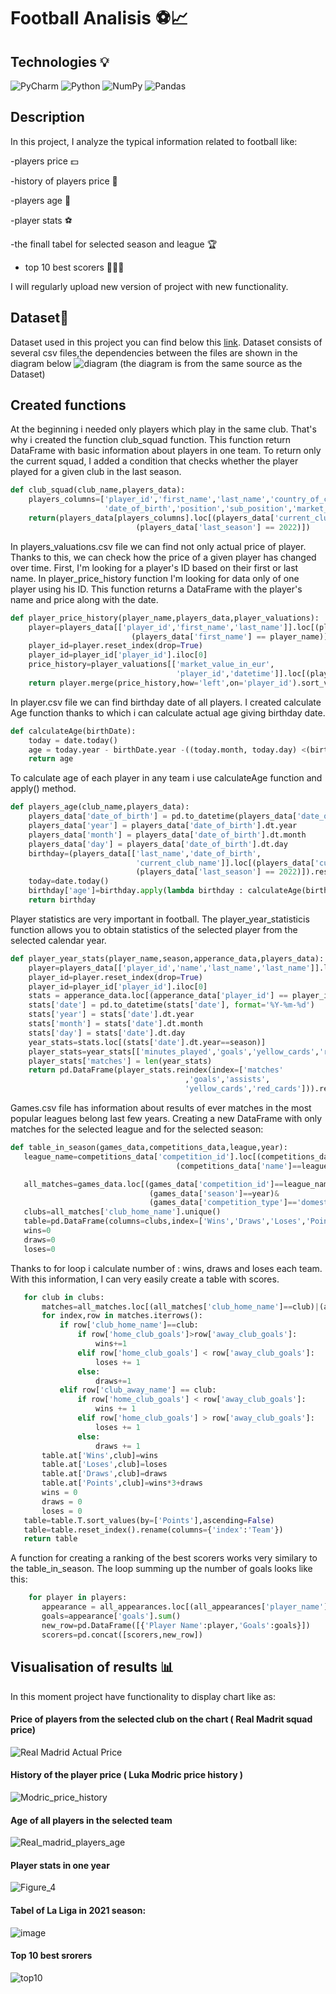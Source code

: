 # Football Analisis ⚽📈 
## Technologies 💡
![PyCharm](https://img.shields.io/badge/pycharm-143?style=for-the-badge&logo=pycharm&logoColor=black&color=black&labelColor=green)
![Python](https://img.shields.io/badge/python-3670A0?style=for-the-badge&logo=python&logoColor=ffdd54)
![NumPy](https://img.shields.io/badge/numpy-%23013243.svg?style=for-the-badge&logo=numpy&logoColor=white)
![Pandas](https://img.shields.io/badge/pandas-%23150458.svg?style=for-the-badge&logo=pandas&logoColor=white)
## Description 
In this project, I analyze the typical information related to football like:

-players price 💵

-history of players price 📆

-players age 👶

-player stats ⚽

-the finall tabel for selected season and league 🏆

- top 10 best scorers 🥇🥈🥉

I will regularly upload new version of project with new functionality. 

## Dataset📁
Dataset used in this project you can find below this [link](https://data.world/dcereijo/player-scores).
Dataset consists of several csv files,the dependencies between the files are shown in the diagram below
![diagram](https://user-images.githubusercontent.com/122997699/215274664-a33d94e5-323c-491c-b39f-843cb240632c.svg)
(the diagram is from the same source as the Dataset)

## Created functions 
At the beginning i needed only players which play in the same club. That's why i created the function club_squad function. This function return DataFrame with basic information about players in one team. To return only the current squad, I added a condition that checks whether the player played for a given club in the last season.
```python
def club_squad(club_name,players_data):
    players_columns=['player_id','first_name','last_name','country_of_citizenship',
                     'date_of_birth','position','sub_position','market_value_in_eur']
    return(players_data[players_columns].loc[(players_data['current_club_name'] == club_name)&
                            (players_data['last_season'] == 2022)])
```
In players_valuations.csv file we can find not only actual price of player. Thanks to this, we can check how the price of a given player has changed over time. First, I'm looking for a player's ID based on their first or last name. In player_price_history function I'm looking for data only of one player using his ID. 
This function returns a DataFrame with the player's name and price along with the date.
```python
def player_price_history(player_name,players_data,player_valuations):
    player=players_data[['player_id','first_name','last_name']].loc[(players_data['last_name'] == player_name)|
                           (players_data['first_name'] == player_name)]
    player_id=player.reset_index(drop=True)
    player_id=player_id['player_id'].iloc[0]
    price_history=player_valuations[['market_value_in_eur',
                                     'player_id','datetime']].loc[(player_valuations['player_id']==player_id)]
    return player.merge(price_history,how='left',on='player_id').sort_values(by='datetime')
```
In player.csv file we can find birthday date of all players. I created calculate Age function thanks to which i can calculate actual age giving birthday date.  
```python
def calculateAge(birthDate):
    today = date.today()
    age = today.year - birthDate.year -((today.month, today.day) <(birthDate.month, birthDate.day))
    return age
```

To calculate age of each player in any team i use calculateAge function and apply() method. 
```python
def players_age(club_name,players_data):
    players_data['date_of_birth'] = pd.to_datetime(players_data['date_of_birth'], format='%Y-%m-%d')
    players_data['year'] = players_data['date_of_birth'].dt.year
    players_data['month'] = players_data['date_of_birth'].dt.month
    players_data['day'] = players_data['date_of_birth'].dt.day
    birthday=(players_data[['last_name','date_of_birth',
                            'current_club_name']].loc[(players_data['current_club_name'] == club_name)&
                            (players_data['last_season'] == 2022)]).reset_index(drop=True)
    today=date.today()
    birthday['age']=birthday.apply(lambda birthday : calculateAge(birthday['date_of_birth']),axis=1)
    return birthday
 ```
Player statistics are very important in football. The player_year_statisticis function allows you to obtain statistics of the selected player from the selected calendar year.
```python
def player_year_stats(player_name,season,apperance_data,players_data):
    player=players_data[['player_id','name','last_name','last_name']].loc[(players_data['name'].str.contains(player_name))]
    player_id=player.reset_index(drop=True)
    player_id=player_id['player_id'].iloc[0]
    stats = apperance_data.loc[(apperance_data['player_id'] == player_id)].reset_index(drop=True)
    stats['date'] = pd.to_datetime(stats['date'], format='%Y-%m-%d')
    stats['year'] = stats['date'].dt.year
    stats['month'] = stats['date'].dt.month
    stats['day'] = stats['date'].dt.day
    year_stats=stats.loc[(stats['date'].dt.year==season)]
    player_stats=year_stats[['minutes_played','goals','yellow_cards','red_cards','assists']].sum()
    player_stats['matches'] = len(year_stats)
    return pd.DataFrame(player_stats.reindex(index=['matches'
                                       ,'goals','assists',
                                       'yellow_cards','red_cards'])).rename(columns={0:player_name})
 ```
Games.csv file has information about results of ever matches in the most popular leagues belong last few years. 
Creating a new DataFrame with only matches for the selected league and for the selected season:
 ```python
 def table_in_season(games_data,competitions_data,league,year):
    league_name=competitions_data['competition_id'].loc[(competitions_data['competition_code']==league)|
                                      (competitions_data['name']==league)].reset_index(drop=True).iloc[0]

    all_matches=games_data.loc[(games_data['competition_id']==league_name)&
                                (games_data['season']==year)&
                                (games_data['competition_type']=='domestic_league')].reset_index(drop=True)
    clubs=all_matches['club_home_name'].unique()
    table=pd.DataFrame(columns=clubs,index=['Wins','Draws','Loses','Points'])
    wins=0
    draws=0
    loses=0
```
Thanks to for loop i calculate number of : wins, draws and loses each team. With this information, I can very easily create a table with scores.
 ```python
    for club in clubs:
        matches=all_matches.loc[(all_matches['club_home_name']==club)|(all_matches['club_away_name']==club)]
        for index,row in matches.iterrows():
            if row['club_home_name']==club:
                if row['home_club_goals']>row['away_club_goals']:
                    wins+=1
                elif row['home_club_goals'] < row['away_club_goals']:
                    loses += 1
                else:
                    draws+=1
            elif row['club_away_name'] == club:
                if row['home_club_goals'] < row['away_club_goals']:
                    wins += 1
                elif row['home_club_goals'] > row['away_club_goals']:
                    loses += 1
                else:
                    draws += 1
        table.at['Wins',club]=wins
        table.at['Loses',club]=loses
        table.at['Draws',club]=draws
        table.at['Points',club]=wins*3+draws
        wins = 0
        draws = 0
        loses = 0
    table=table.T.sort_values(by=['Points'],ascending=False)
    table=table.reset_index().rename(columns={'index':'Team'})
    return table

 ```
 A function for creating a ranking of the best scorers works very similary to the table_in_season. The loop summing up the number of goals looks like this:
 ```python
     for player in players:
        appearance = all_appearances.loc[(all_appearances['player_name'] == player)]
        goals=appearance['goals'].sum()
        new_row=pd.DataFrame([{'Player Name':player,'Goals':goals}])
        scorers=pd.concat([scorers,new_row])
  ```
## Visualisation of results 📊 

In this moment project have functionality to display chart like as: 
#### Price of players from the selected club on the chart ( Real Madrit squad price)
![Real Madrid Actual Price](https://user-images.githubusercontent.com/122997699/215055253-56597eb2-d314-4fe6-8ad9-607d8a2a767a.png)
#### History of the player price ( Luka Modric price history )
![Modric_price_history](https://user-images.githubusercontent.com/122997699/215276595-5cbd063b-5b55-4546-9b37-bcada7f414ea.png)
#### Age of all players in the selected team
![Real_madrid_players_age](https://user-images.githubusercontent.com/122997699/215271448-13fbdfb4-e95b-46e5-8f93-7ec8d12b9284.png)
#### Player stats in one year
![Figure_4](https://user-images.githubusercontent.com/122997699/215552055-09eb5c30-0667-436a-90d4-4c6d3bfffd10.png)
#### Tabel of La Liga in 2021 season:
![image](https://user-images.githubusercontent.com/122997699/215795508-5619f2ce-78b3-42ac-b0d8-9191cb32589a.png)
#### Top 10 best srorers 
![top10](https://user-images.githubusercontent.com/122997699/216058194-2aac3091-e626-4408-8333-4070d6e6bb1a.png)


